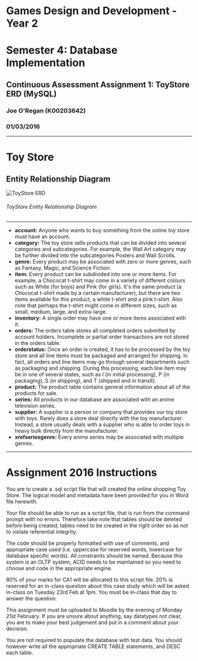 # Games Design and Development - Year 2
# Semester 4: Database Implementation
## Continuous Assessment Assignment 1: ToyStore ERD (MySQL)
### Joe O'Regan (K00203642)

### 01/03/2016

---

# Toy Store
## Entity Relationship Diagram


![ToyStore ERD](https://raw.githubusercontent.com/joeaoregan/Yr2-DB_Implementation_CA1/master/Screenshots/ToyStoreERD.jpg "DB Implementation: Toy Store")
###### ToyStore Entity Relationship Diagram

---

* **account:** Anyone who wants to buy something from the online toy store must have an account.
* **category:** The toy store sells products that can be divided into several categories and subcategories. For example, the Wall Art category may be further divided into the subcategories Posters and Wall Scrolls.
* **genre:** Every product may be associated with zero or more genres, such as Fantasy, Magic, and Science Fiction.
* **item:** Every product can be subdivided into one or more items. For example, a Chococat t-shirt may come in a variety of different colours such as White (for boys) and Pink (for girls). It's the same product (a Chococat t-shirt made by a certain manufacturer), but there are two items available for this product, a white t-shirt and a pink t-shirt. Also note that perhaps the t-shirt might come in different sizes, such as small, medium, large, and extra-large.
* **inventory:** A single order may have one or more items associated with it.
* **orders:** The orders table stores all completed orders submitted by account holders. Incomplete or partial order transactions are not stored in the orders table.
* **orderstatus:** Once an order is created, it has to be processed by the toy store and all line items must be packaged and arranged for shipping. In fact, all orders and line items may go through several departments such as packaging and shipping. During this processing, each line item may be in one of several states, such as I (in initial processing), P (in packaging), S (in shipping), and T (shipped and in transit).
* **product:** The product table contains general information about all of the products for sale.
* **series:** All products in our database are associated with an anime television series.
* **supplier:** A supplier is a person or company that provides our toy store with toys. Rarely does a store deal directly with the toy manufacturer. Instead, a store usually deals with a supplier who is able to order toys in heavy bulk directly from the manufacturer.
* **xrefseriesgenre:** Every anime series may be associated with multiple genres.

---

# Assignment 2016 Instructions

You are to create a .sql script file that will created the online shopping Toy Store.  The logical model and metadata have been provided for you in Word file herewith.


Your file should be able to run as a script file, that is run from the command prompt with no errors.  Therefore take note that tables should be deleted before being created, tables need to be created in the right order so as not to violate referential integrity.


The code should be properly formatted with use of comments, and appropriate case used (i.e. uppercase for reserved words, lowercase for database specific words).  All constraints should be named.  Because this system is an OLTP system, ACID needs to be maintained so you need to choose and code in the appropriate engine.


80% of your marks for CA1 will be allocated to this script file.  20% is reserved for an in-class question about this case study which will be asked in-class on Tuesday 23rd Feb at 1pm.  You must be in-class that day to answer the question.


This assignment must be uploaded to Moodle by the evening of Monday 21st February.
If you are unsure about anything, say datatypes not clear, you are to make your best judgement and put in a comment about your decision.


You are not required to populate the database with test data.  You should however write all the appropriate CREATE TABLE statements, and DESC each table.